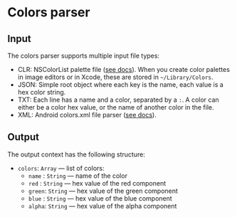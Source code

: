 # Colors parser

## Input

The colors parser supports multiple input file types:

 - CLR: NSColor​List palette file ([see docs](https://developer.apple.com/reference/appkit/nscolorlist)). When you create color palettes in image editors or in Xcode, these are stored in `~/Library/Colors`.
 - JSON: Simple root object where each key is the name, each value is a hex color string.
 - TXT: Each line has a name and a color, separated by a `:`. A color can either be a color hex value, or the name of another color in the file.
 - XML: Android colors.xml file parser ([see docs](https://developer.android.com/guide/topics/resources/more-resources.html#Color)).

## Output

The output context has the following structure:

 - `colors`: `Array` — list of colors:
    - `name` : `String` — name of the color
    - `red`  : `String` — hex value of the red component
    - `green`: `String` — hex value of the green component
    - `blue` : `String` — hex value of the blue component
    - `alpha`: `String` — hex value of the alpha component
